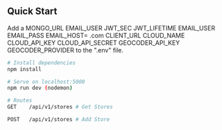 ## Quick Start

Add a
MONGO_URL
EMAIL_USER
JWT_SEC
JWT_LIFETIME
EMAIL_USER
EMAIL_PASS
EMAIL_HOST= .com
CLIENT_URL
CLOUD_NAME
CLOUD_API_KEY
CLOUD_API_SECRET
GEOCODER_API_KEY
GEOCODER_PROVIDER
to the ".env" file.

```bash
# Install dependencies
npm install

# Serve on localhost:5000
npm run dev (nodemon)

# Routes
GET    /api/v1/stores # Get Stores

POST   /api/v1/stores # Add Store

```
